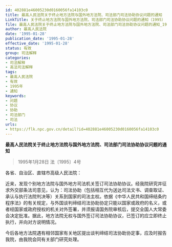 ```yaml
---
id: 402881e46005230d0160056fa14103c0
title: 最高人民法院关于终止地方法院与国外地方法院、司法部门司法协助协议问题的通知
LinkTitle: 关于终止地方法院与国外地方法院、司法部门司法协助协议问题的通知（1995）
file: 最高人民法院关于终止地方法院与国外地方法院、司法部门司法协助协议问题的通知_19950128_402881e46005230d0160056fa14103c0.docx
author: 最高人民法院
date: '1995-01-28'
publication_date: '1995-01-28'
effective_date: '1995-01-28'
status: 有效
group: 司法解释
categories:
- 司法解释
- 高法司法解释
tags:
- 最高人民法院
- 有效
- 1995年
- 通知
keywords:
- 问题
- 协议
- 协助
- 司法部门
- 司法
urls:
- https://flk.npc.gov.cn/detail?id=402881e46005230d0160056fa14103c0
---
```


**最高人民法院关于终止地方法院与国外地方法院、司法部门司法协助协议问题的通知**

> 1995年1月28日 法〔1995〕4号

各省、自治区、直辖市高级人民法院：

近来，发现个别地方法院与国外地方司法机关签订司法协助协议。经我院研究并征求外交部条法司意见，认为：司法协助（包括相互代为送达司法文书、调查取证、承认与执行法院判决等）关系到国家的司法主权。依据《中华人民共和国缔结条约程序法》的有关规定，与外国谈判缔结司法协助协定只能以国家或政府的名义，或者经国家或政府授权的机关对外签署，并须报请国务院审核后，提交全国人大常委会决定批准。据此，地方法院无权与国外签订司法协助协议，已签订的应立即终止执行，并向对方说明情况。

今后各地方法院遇有相邻国家有关地区提出谈判缔结司法协助协定事，应及时报告我院，由我院会同有关部门研究处理。
